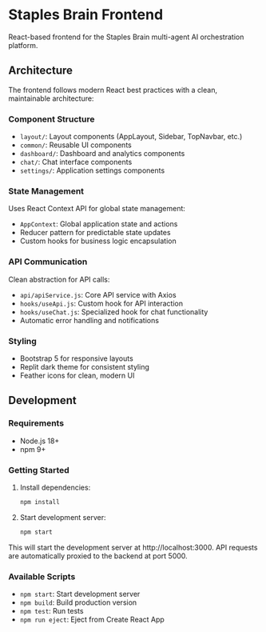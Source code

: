# Staples Brain Frontend

React-based frontend for the Staples Brain multi-agent AI orchestration platform.

## Architecture

The frontend follows modern React best practices with a clean, maintainable architecture:

### Component Structure

- `layout/`: Layout components (AppLayout, Sidebar, TopNavbar, etc.)
- `common/`: Reusable UI components
- `dashboard/`: Dashboard and analytics components
- `chat/`: Chat interface components
- `settings/`: Application settings components

### State Management

Uses React Context API for global state management:
- `AppContext`: Global application state and actions
- Reducer pattern for predictable state updates
- Custom hooks for business logic encapsulation

### API Communication

Clean abstraction for API calls:
- `api/apiService.js`: Core API service with Axios
- `hooks/useApi.js`: Custom hook for API interaction
- `hooks/useChat.js`: Specialized hook for chat functionality
- Automatic error handling and notifications

### Styling

- Bootstrap 5 for responsive layouts
- Replit dark theme for consistent styling
- Feather icons for clean, modern UI

## Development

### Requirements

- Node.js 18+
- npm 9+

### Getting Started

1. Install dependencies:
   ```bash
   npm install
   ```

2. Start development server:
   ```bash
   npm start
   ```

This will start the development server at http://localhost:3000.
API requests are automatically proxied to the backend at port 5000.

### Available Scripts

- `npm start`: Start development server
- `npm build`: Build production version
- `npm test`: Run tests
- `npm run eject`: Eject from Create React App